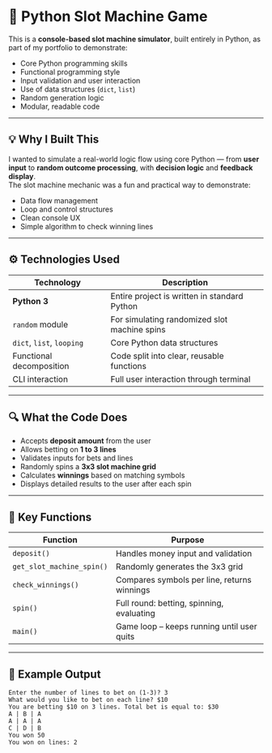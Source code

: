 # 🎰 Python Slot Machine Game

This is a **console-based slot machine simulator**, built entirely in Python, as part of my portfolio to demonstrate:

- Core Python programming skills
- Functional programming style
- Input validation and user interaction
- Use of data structures (`dict`, `list`)
- Random generation logic
- Modular, readable code

---

## 💡 Why I Built This

I wanted to simulate a real-world logic flow using core Python — from **user input** to **random outcome processing**, with **decision logic** and **feedback display**.  
The slot machine mechanic was a fun and practical way to demonstrate:

- Data flow management
- Loop and control structures
- Clean console UX
- Simple algorithm to check winning lines

---

## ⚙️ Technologies Used

| Technology | Description |
|------------|-------------|
| **Python 3** | Entire project is written in standard Python |
| `random` module | For simulating randomized slot machine spins |
| `dict`, `list`, `looping` | Core Python data structures |
| Functional decomposition | Code split into clear, reusable functions |
| CLI interaction | Full user interaction through terminal |

---

## 🔍 What the Code Does

- Accepts **deposit amount** from the user
- Allows betting on **1 to 3 lines**
- Validates inputs for bets and lines
- Randomly spins a **3x3 slot machine grid**
- Calculates **winnings** based on matching symbols
- Displays detailed results to the user after each spin

---

## 🧠 Key Functions

| Function | Purpose |
|---------|---------|
| `deposit()` | Handles money input and validation |
| `get_slot_machine_spin()` | Randomly generates the 3x3 grid |
| `check_winnings()` | Compares symbols per line, returns winnings |
| `spin()` | Full round: betting, spinning, evaluating |
| `main()` | Game loop – keeps running until user quits |

---

## 💬 Example Output

```text
Enter the number of lines to bet on (1-3)? 3
What would you like to bet on each line? $10
You are betting $10 on 3 lines. Total bet is equal to: $30
A | B | A
A | A | A
C | D | B
You won 50
You won on lines: 2
